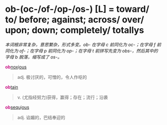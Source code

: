 # ob-(oc-/of-/op-/os-) [L] = toward/ to/ before; against; across/ over/ upon; down; completely/ totallys

*本词根非常复杂，意思繁杂，形式多变。ob- 在字母 c 前同化为 oc-；在字母 f 前同化为 of-；在字母 p 前同化为 op-；在字母 t 前拼写先变为 obs-，然后其中的字母 b 脱落，缩写成了 os-。*

<b style="color: #C71585;">ob</b>[nox](_noc_.md)i[ous](-ous.md)
> adj. 极讨厌的，可憎的，令人作呕的

<b style="color: #C71585;">ob</b>[tain](_tain_.md)
> v. (尤指经努力)获得，赢得；存在；流行；沿袭

<b style="color: #C71585;">ob</b>[sequ](_sequ_.md)i[ous](-ous.md)
> adj. 谄媚的，巴结奉迎的